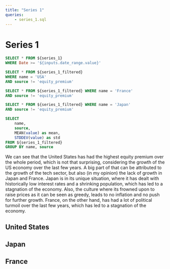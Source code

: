 ```yaml
---
title: "Series 1"
queries:
    - series_1.sql
---
```


# Series 1
<DateInput
    title="Start After"
    name=date_range
    data={series_1}
    dates=Date
/>

```sql series_1_filtered
SELECT * FROM ${series_1}
WHERE Date >= '${inputs.date_range.value}'
```

```sql series_usa
SELECT * FROM ${series_1_filtered}
WHERE name = 'USA'
AND source != 'equity_premium'
```

```sql series_france
SELECT * FROM ${series_1_filtered} WHERE name = 'France'
AND source != 'equity_premium'
```

```sql series_japan
SELECT * FROM ${series_1_filtered} WHERE name = 'Japan'
AND source != 'equity_premium'
```


```sql stats
SELECT 
    name,
    source,
    MEAN(value) as mean,
    STDDEV(value) as std
FROM ${series_1_filtered}
GROUP BY name, source
```


<DataTable data={stats} title="Macro Statistics" groupBy=name>
    <Column id=name title=Country />
    <Column id=source title=Type/>
    <Column id=mean title=Mean fmt=pct2/>
    <Column id=std title=StdDev fmt=pct2/>
</DataTable>


We can see that the United States has had the highest equity premium over the whole period, which is not that surprising, considering the growth of the US economy over the last few years. A big part of that can be attributed to the growth of the tech sector, but also (in my opinion) the lack of growth in Japan and France. Japan is in its unique situation, where it has dealt with historically low interest rates and a shrinking population, which has led to a stagnation of the economy. Also, the culture where its frowned upon to raise prices as it can be seen as greedy, leads to no inflation and no push for further growth. France, on the other hand, has had a lot of political turmoil over the last few years, which has led to a stagnation of the economy.


## United States
<LineChart
    data={series_usa}
    x=Date
    y=value
    yFmt=pct2
    series=source>
</LineChart>

## Japan
<LineChart
    data={series_japan}
    x=Date
    y=value
    yFmt=pct2
    series=source
/>

## France
<LineChart
    data={series_france}
    x=Date
    y=value
    yFmt=pct2
    series=source
/>